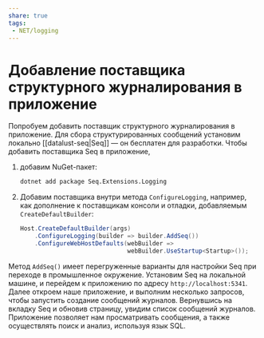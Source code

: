 ```yaml
---
share: true
tags:
 - NET/logging
---
```

# Добавление поставщика структурного журналирования в приложение
Попробуем добавить поставщик структурного журналирования в приложение. Для сбора структурированных сообщений установим локально [[datalust-seq|Seq]] — он бесплатен для разработки.
Чтобы добавить поставщика Seq в приложение,
1. добавим NuGet-пакет:
	```bash
	dotnet add package Seq.Extensions.Logging
	```
1. Добавим поставщика внутри метода `ConfigureLogging`, например, как дополнение к поставщикам консоли и отладки, добавляемым `CreateDefaultBuilder`:
	```csharp
	Host.CreateDefaultBuilder(args)
		.ConfigureLogging(builder => builder.AddSeq())
		.ConfigureWebHostDefaults(webBuilder => 
								  webBuilder.UseStartup<Startup>());
	```

Метод `AddSeq()` имеет перегруженные варианты для настройки Seq при переходе в промышленное окружение.
Установим Seq на локальной машине, и перейдем к приложению по адресу `http://localhost:5341`. Далее откроем наше приложение, и выполним несколько запросов, чтобы запустить создание сообщений журналов. Вернувшись на вкладку Seq и обновив страницу, увидим список сообщений журналов. Приложение позволяет нам просматривать сообщения, а также осуществлять поиск и анализ, используя язык SQL.